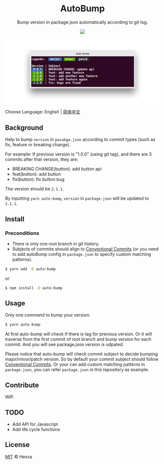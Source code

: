<h1 align="center">
  AutoBump
</h1>
<p align="center">
  Bump version in package.json automatically according to git log.
</p>
<p align="center">
  <a href="https://travis-ci.org/ihexxa/auto-bump">
    <img src="https://travis-ci.org/ihexxa/auto-bump.svg?branch=master" />
  </a>
</p>
<p align="center">
  <img src="https://github.com/ihexxa/auto-bump/raw/master/demo.png" alt="auto-bump">
<p>

Choose Language: English | [简体中文](./README_zh_cn.md)

## Background

Help to bump `version` in `pacakge.json` according to commit types (such as fix, feature or breaking change).

For example:
If previous version is "1.0.0" (using git tag), and there are 3 commits after that version, they are:

- BREAKING CHANGE(button): add button api
- feat(button): add button
- fix(button): fix button bug

The version should be `2.1.1`.

By inputting `yarn auto-bump`, `version` in `package.json` will be updated to `2.1.1`.

## Install

### Preconditions

- There is only one root branch in git history.
- Subjects of commits should align to [Conventional Commits](https://conventionalcommits.org/) (or you need to add autoBump config in `package.json` to specify custom matching patterns).

```sh
$ yarn add -D auto-bump
```

or

```sh
$ npm install -D auto-bump
```

## Usage

Only one command to bump your version:

```sh
$ yarn auto-bump
```

At first auto-bump will check if there is tag for previous version.
Or it will traverse from the first commit of root branch and bump version for each commit.
And you will see package.json version is udpated.

Please notice that auto-bump will check commit subject to decide bumping major/minor/patch version. So by default your commit subject should follow [Conventional Commits](https://conventionalcommits.org/). Or your can add custom matching patterns in `package.json`, you can refer `package.json` in this repository as example.

## Contribute

WIP.

## TODO

- Add API for Javascript
- Add life cycle functions

## License

[MIT](LICENSE) © Hexxa
